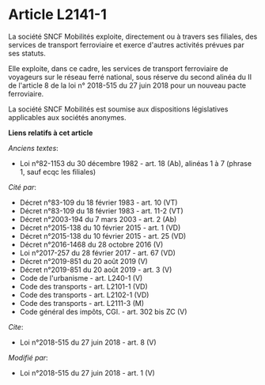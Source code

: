# Article L2141-1

La société SNCF Mobilités exploite, directement ou à travers ses filiales, des services de transport ferroviaire et exerce
d'autres activités prévues par ses statuts. 

Elle exploite, dans ce cadre, les services de transport ferroviaire de voyageurs sur le réseau ferré national, sous réserve
du second alinéa du II de l'article 8 de la loi n° 2018-515 du 27 juin 2018 pour un nouveau pacte ferroviaire. 

La société SNCF Mobilités est soumise aux dispositions législatives applicables aux sociétés anonymes.

**Liens relatifs à cet article**

_Anciens textes_:

  - Loi n°82-1153 du 30 décembre 1982 - art. 18 (Ab), alinéas 1 à 7 (phrase 1, sauf ecqc les filiales)

_Cité par_:

  - Décret n°83-109 du 18 février 1983 - art. 10 (VT)
  - Décret n°83-109 du 18 février 1983 - art. 11-2 (VT)
  - Décret n°2003-194 du 7 mars 2003 - art. 2 (Ab)
  - Décret n°2015-138 du 10 février 2015 - art. 1 (VD)
  - Décret n°2015-138 du 10 février 2015 - art. 25 (VD)
  - Décret n°2016-1468 du 28 octobre 2016 (V)
  - Loi n°2017-257 du 28 février 2017 - art. 67 (VD)
  - Décret n°2019-851 du 20 août 2019 (V)
  - Décret n°2019-851 du 20 août 2019 - art. 3 (V)
  - Code de l'urbanisme - art. L240-1 (V)
  - Code des transports - art. L2101-1 (VD)
  - Code des transports - art. L2102-1 (VD)
  - Code des transports - art. L2111-3 (M)
  - Code général des impôts, CGI. - art. 302 bis ZC (V)

_Cite_:

  - Loi n°2018-515 du 27 juin 2018 - art. 8 (V)

_Modifié par_:

  - Loi n°2018-515 du 27 juin 2018 - art. 1 (V)
